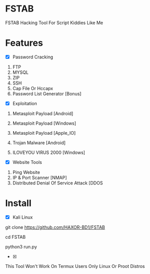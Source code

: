 # FSTAB

FSTAB Hacking Tool For Script Kiddies Like Me

# Features

- [x] Password Cracking
1. FTP
2. MYSQL
3. ZIP
4. SSH
5. Cap File Or Hccapx
6. Password List Generator [Bonus]

- [x] Exploitation 
1. Metasploit Payload [Android]
2. Metasploit Payload [Windows]
3. Metasploit Payload [Apple_IO]

3. Trojan Malware [Android]
4. ILOVEYOU VIRUS 2000 [Windows]

- [x] Website Tools
1. Ping Website
2. IP & Port Scanner [NMAP]
3. Distributed Denial Of Service Attack [DDOS

# Install 

- [x] Kali Linux

git clone https://github.com/HAXOR-BD1/FSTAB

cd FSTAB 

python3 run.py

- [x]

This Tool Won't Work On Termux Users Only Linux Or Proot Distros

